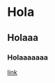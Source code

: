 # Hola

## Holaaa

### Holaaaaaaa

[link](https://github.com/AFIF-UG/Introduccion_a_Python-Curso_Online/blob/main/Carpeta_3/Untitled0.ipynb)
